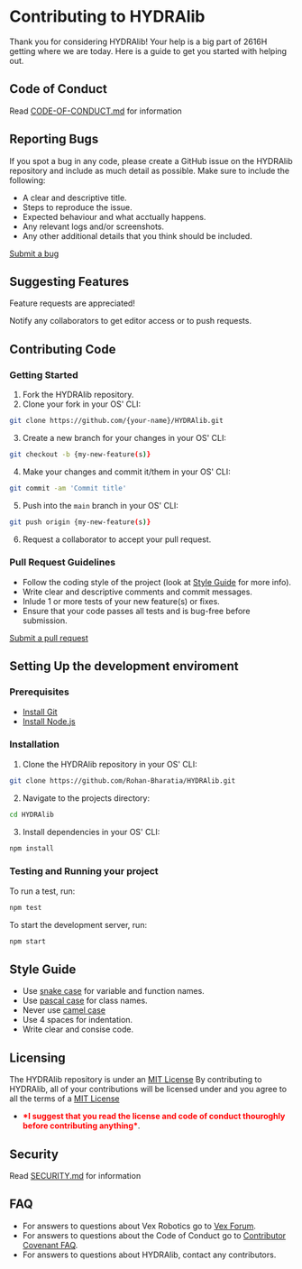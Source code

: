 # Contributing to HYDRAlib
Thank you for considering HYDRAlib! Your help is a big part of 2616H getting where we are today.
Here is a guide to get you started with helping out.

## Code of Conduct
Read [CODE-OF-CONDUCT.md](https://github.com/Rohan-Bharatia/HYDRAlib/blob/main/.github/CODE-OF-CONDUCT.md) for information

## Reporting Bugs
If you spot a bug in any code, please create a GitHub issue on the HYDRAlib repository and include as much detail as possible. Make sure to include the following:
 - A clear and descriptive title.
 - Steps to reproduce the issue.
 - Expected behaviour and what acctually happens.
 - Any relevant logs and/or screenshots.
 - Any other additional details that you think should be included.

[Submit a bug](https://github.com/Rohan-Bharatia/HYDRAlib/issues/new)

## Suggesting Features
Feature requests are appreciated! 

Notify any collaborators to get editor access or to push requests.

## Contributing Code
### Getting Started
1. Fork the HYDRAlib repository.
2. Clone your fork in your OS' CLI:
```sh
git clone https://github.com/{your-name}/HYDRAlib.git
```
3. Create a new branch for your changes in your OS' CLI:
```sh
git checkout -b {my-new-feature(s)}
```
4. Make your changes and commit it/them in your OS' CLI:
```sh
git commit -am 'Commit title'
```
5. Push into the ```main``` branch in your OS' CLI:
```sh
git push origin {my-new-feature(s)}
```
6. Request a collaborator to accept your pull request.

### Pull Request Guidelines
 - Follow the coding style of the project (look at [Style Guide](#style-guide) for more info).
 - Write clear and descriptive comments and commit messages.
 - Inlude 1 or more tests of your new feature(s) or fixes.
 - Ensure that your code passes all tests and is bug-free before submission.

[Submit a pull request](https://github.com/Rohan-Bharatia/HYDRAlib/compare)

## Setting Up the development enviroment
### Prerequisites
 - [Install Git](https://git-scm.com/book/en/v2/Getting-Started-Installing-Git)
 - [Install Node.js](https://nodejs.org/)

### Installation
1. Clone the HYDRAlib repository in your OS' CLI:
```sh
git clone https://github.com/Rohan-Bharatia/HYDRAlib.git
```
2. Navigate to the projects directory:
```sh
cd HYDRAlib
```
3. Install dependencies in your OS' CLI:
```sh
npm install
```

### Testing and Running your project
To run a test, run:
```sh
npm test
```

To start the development server, run:
```sh
npm start
```

## Style Guide
 - Use [snake case](https://www.freecodecamp.org/news/snake-case-vs-camel-case-vs-pascal-case-vs-kebab-case-whats-the-difference/#snake-case) for variable and function names.
 - Use [pascal case](https://www.freecodecamp.org/news/snake-case-vs-camel-case-vs-pascal-case-vs-kebab-case-whats-the-difference/#pascal-case) for class names.
 - Never use [camel case](https://www.freecodecamp.org/news/snake-case-vs-camel-case-vs-pascal-case-vs-kebab-case-whats-the-difference/#camel-case)
 - Use 4 spaces for indentation.
 - Write clear and consise code.

## Licensing
The HYDRAlib repository is under an [MIT License](https://github.com/Rohan-Bharatia/HYDRAlib/blob/main/LICENSE)
By contributing to HYDRAlib, all of your contributions will be licensed under and you agree to all the terms of a [MIT License](https://github.com/Rohan-Bharatia/HYDRAlib/blob/main/LICENSE)
 - **<span style="color: red;">\*I suggest that you read the license and code of conduct thouroghly before contributing anything\*</span>**.

## Security
Read [SECURITY.md](https://github.com/Rohan-Bharatia/HYDRAlib/blob/main/.github/SECURITY.md) for information

## FAQ
 * For answers to questions about Vex Robotics go to [Vex Forum](https://www.vexforum.com/).
 * For answers to questions about the Code of Conduct go to [Contributor Covenant FAQ](https://www.contributor-covenant.org/faq/).
 * For answers to questions about HYDRAlib, contact any contributors.

